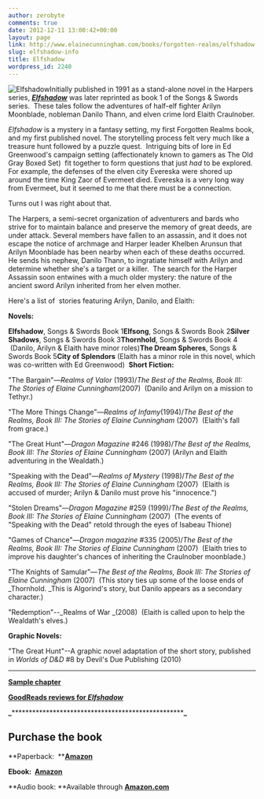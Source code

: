 ```yaml
---
author: zerobyte
comments: true
date: 2012-12-11 13:00:42+00:00
layout: page
link: http://www.elainecunningham.com/books/forgotten-realms/elfshadow-info/
slug: elfshadow-info
title: Elfshadow
wordpress_id: 2240
---
```


![Elfshadow](http://www.elainecunningham.com/wp-content/uploads/2012/12/Elfshadow-174x300.jpg)Initially published in 1991 as a stand-alone novel in the Harpers series, [**_Elfshadow_**](https://www.amazon.com/gp/product/1560761172/ref=as_li_tl?ie=UTF8&tag=elainecu-20&camp=1789&creative=9325&linkCode=as2&creativeASIN=1560761172&linkId=0dc699fa2391dff68a799a4a0e31efa6) was later reprinted as book 1 of the Songs & Swords series.  These tales follow the adventures of half-elf fighter Arilyn Moonblade, nobleman Danilo Thann, and elven crime lord Elaith Craulnober.

_Elfshadow_ is a mystery in a fantasy setting, my first Forgotten Realms book, and my first published novel. The storytelling process felt very much like a treasure hunt followed by a puzzle quest.  Intriguing bits of lore in Ed Greenwood's campaign setting (affectionately known to gamers as The Old Gray Boxed Set)  fit together to form questions that just _had_ to be explored. For example, the defenses of the elven city Evereska were shored up around the time King Zaor of Evermeet died. Evereska is a very long way from Evermeet, but it seemed to me that there must be a connection.

Turns out I was right about that.

The Harpers, a semi-secret organization of adventurers and bards who strive for to maintain balance and preserve the memory of great deeds, are under attack. Several members have fallen to an assassin, and it does not escape the notice of archmage and Harper leader Khelben Arunsun that Arilyn Moonblade has been nearby when each of these deaths occurred. He sends his nephew, Danilo Thann, to ingratiate himself with Arilyn and determine whether she's a target or a killer.  The search for the Harper Assassin soon entwines with a much older mystery: the nature of the ancient sword Arilyn inherited from her elven mother.

Here's a list of  stories featuring Arilyn, Danilo, and Elaith:

**Novels:**

**Elfshadow**, Songs & Swords Book 1**Elfsong**, Songs & Swords Book 2**Silver Shadows**, Songs & Swords Book 3**Thornhold**, Songs & Swords Book 4  (Danilo, Arilyn & Elaith have minor roles)**The Dream Spheres**, Songs & Swords Book 5**City of Splendors** (Elaith has a minor role in this novel, which was co-written with Ed Greenwood)  **Short Fiction:**


"The Bargain"—_Realms of Valor_ (1993)/_The Best of the Realms, Book III: The Stories of Elaine Cunningham_(2007)  (Danilo and Arilyn on a mission to Tethyr.)




"The More Things Change"—_Realms of Infamy_(1994)/_The Best of the Realms, Book III: The Stories of Elaine Cunningham_ (2007)  (Elaith's fall from grace.)




"The Great Hunt"—_Dragon Magazine_ #246 (1998)/_The Best of the Realms, Book III: The Stories of Elaine Cunningham_ (2007) (Arilyn and Elaith adventuring in the Wealdath.)




"Speaking with the Dead"—_Realms of Mystery_ (1998)/_The Best of the Realms, Book III: The Stories of Elaine Cunningham_ (2007)  (Elaith is accused of murder; Arilyn & Danilo must prove his "innocence.")




"Stolen Dreams"—_Dragon Magazine_ #259 (1999)/_The Best of the Realms, Book III: The Stories of Elaine Cunningham_ (2007)  (The events of "Speaking with the Dead" retold through the eyes of Isabeau Thione)




"Games of Chance"—_Dragon magazine_ #335 (2005)/_The Best of the Realms, Book III: The Stories of Elaine Cunningham_ (2007)  (Elaith tries to improve his daughter's chances of inheriting the Craulnober moonblade.)




"The Knights of Samular"—_The Best of the Realms, Book III: The Stories of Elaine Cunningham_ (2007)  (This story ties up some of the loose ends of _Thornhold. _This is Algorind's story, but Danilo appears as a secondary character.)




"Redemption"--_Realms of War _(2008)  (Elaith is called upon to help the Wealdath's elves.)


**Graphic Novels:**


"The Great Hunt"--A graphic novel adaptation of the short story, published in _Worlds of D&D_ #8 by Devil's Due Publishing (2010)


******************************************************

[**Sample chapter**](http://books.google.com/books?id=nhgKOj7cAQIC&printsec=frontcover#v=onepage&q&f=false)

**[GoodReads reviews for _Elfshadow_](http://www.goodreads.com/book/show/19855.Elfshadow)**

**_******************************************************_**


## Purchase the book


**Paperback:  ****[Amazon](https://www.amazon.com/gp/product/1560761172/ref=as_li_tl?ie=UTF8&tag=elainecu-20&camp=1789&creative=9325&linkCode=as2&creativeASIN=1560761172&linkId=0dc699fa2391dff68a799a4a0e31efa6)**

**Ebook:  [Amazon](https://www.amazon.com/gp/product/1560761172/ref=as_li_tl?ie=UTF8&tag=elainecu-20&camp=1789&creative=9325&linkCode=as2&creativeASIN=1560761172&linkId=0dc699fa2391dff68a799a4a0e31efa6)**

**Audio book: **Available through [**Amazon.com**](https://www.amazon.com/gp/product/B00B7H05F0/ref=as_li_tl?ie=UTF8&tag=elainecu-20&camp=1789&creative=9325&linkCode=as2&creativeASIN=B00B7H05F0&linkId=6594fc472c4950af0edda5236cac2ce3)



 
